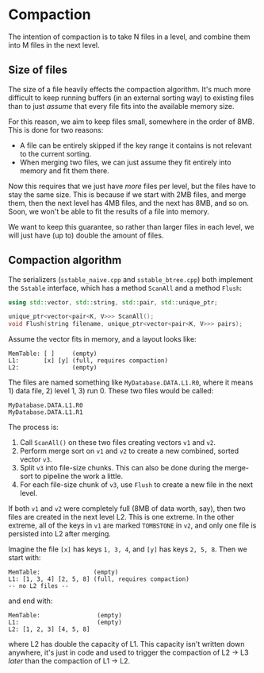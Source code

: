 # Compaction

The intention of compaction is to take N files in a level, and combine them into M files in the next level.

## Size of files

The size of a file heavily effects the compaction algorithm. It's much more difficult to keep running
buffers (in an external sorting way) to existing files than to just _assume_ that every file fits into 
the available memory size.

For this reason, we aim to keep files small, somewhere in the order of 8MB. This is done for two reasons:
  - A file can be entirely skipped if the key range it contains is not relevant to the current sorting.
  - When merging two files, we can just assume they fit entirely into memory and fit them there.

Now this requires that we just have _more_ files per level, but the files have to stay the same size.
This is because if we start with 2MB files, and merge them, then the next level has 4MB files, and the next
has 8MB, and so on. Soon, we won't be able to fit the results of a file into memory.

We want to keep this guarantee, so rather than larger files in each level, we will just have (up to) 
double the amount of files.

## Compaction algorithm

The serializers (`sstable_naive.cpp` and `sstable_btree.cpp`) both implement the `Sstable` interface, which 
has a method `ScanAll` and a method `Flush`:
```cpp
using std::vector, std::string, std::pair, std::unique_ptr;

unique_ptr<vector<pair<K, V>>> ScanAll();
void Flush(string filename, unique_ptr<vector<pair<K, V>>> pairs);
```

Assume the vector fits in memory, and a layout looks like:
```
MemTable: [ ]     (empty)
L1:       [x] [y] (full, requires compaction)
L2:               (empty)
```

The files are named something like `MyDatabase.DATA.L1.R0`, where it means 1) data file, 2) level 1, 3) run 0.
These two files would be called:
```
MyDatabase.DATA.L1.R0
MyDatabase.DATA.L1.R1
```

The process is:
1. Call `ScanAll()` on these two files creating vectors `v1` and `v2`.
2. Perform merge sort on `v1` and `v2` to create a new combined, sorted vector `v3`.
3. Split `v3` into file-size chunks. This can also be done during the merge-sort to
  pipeline the work a little.
4. For each file-size chunk of `v3`, use `Flush` to create a new file in the next level.

If both `v1` and `v2` were completely full (8MB of data worth, say), then two files are created in the next level L2. 
This is one extreme. In the other extreme, all of the keys in `v1` are marked `TOMBSTONE` in `v2`, and only 
one file is persisted into L2 after merging.

Imagine the file `[x]` has keys `1, 3, 4`, and `[y]` has keys `2, 5, 8`. Then we start with:
```
MemTable:               (empty)
L1: [1, 3, 4] [2, 5, 8] (full, requires compaction)
-- no L2 files --
```
and end with:
```
MemTable:                (empty)
L1:                      (empty)
L2: [1, 2, 3] [4, 5, 8]
```
where L2 has double the capacity of L1. This capacity isn't written down anywhere, it's just in code and used
to trigger the compaction of L2 -> L3 _later_ than the compaction of L1 -> L2.
